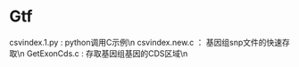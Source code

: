 # Gtf
csvindex.1.py : 
               python调用C示例\n
csvindex.new.c ：
               基因组snp文件的快速存取\n
GetExonCds.c :
                存取基因组基因的CDS区域\n
